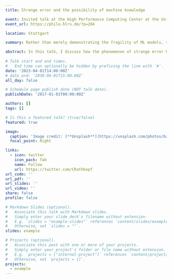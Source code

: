```yaml
---
title: Strange error and the possibility of machine knowledge

event: Invited talk at the High Performance Computing Center at the University of Stuttgart
event_url: https://philo.hlrs.de/?p=204

location: Stuttgart

summary: Rather than merely demonstrating the fragility of ML models, strange error might be evidence of hidden knowledge. 

abstract: In this talk, I discuss how the phenomenon of strange error bears differently on two distinct but overlapping questions. The first is about the possibility of using ML systems as sources of evidence for constructing human knowledge. The second is about the possibility of ascribing knowledge to ML systems themselves. 
    
# Talk start and end times.
#   End time can optionally be hidden by prefixing the line with `#`.
date: '2023-04-01T14:00:00Z'
# date_end: '2030-06-01T15:00:00Z'
all_day: false

# Schedule page publish date (NOT talk date).
publishDate: '2017-01-01T00:00:00Z'

authors: []
tags: []

# Is this a featured talk? (true/false)
featured: true

image:
  caption: 'Image credit: [**Unsplash**](https://unsplash.com/photos/bzdhc5b3Bxs)'
  focal_point: Right

links:
  - icon: twitter
    icon_pack: fab
    name: Follow
    url: https://twitter.com/CRathkopf
url_code: ''
url_pdf: ''
url_slides: ''
url_video: ''
share: false
profile: false

# Markdown Slides (optional).
#   Associate this talk with Markdown slides.
#   Simply enter your slide deck's filename without extension.
#   E.g. `slides = "example-slides"` references `content/slides/example-slides.md`.
#   Otherwise, set `slides = ""`.
slides: example

# Projects (optional).
#   Associate this post with one or more of your projects.
#   Simply enter your project's folder or file name without extension.
#   E.g. `projects = ["internal-project"]` references `content/project/deep-learning/index.md`.
#   Otherwise, set `projects = []`.
projects:
  - example
---
```






